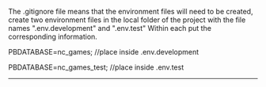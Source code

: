 The .gitignore file means that the environment files will need to be created,
create two environment files in the local folder of the project with the file names
".env.development" and ".env.test"
Within each put the corresponding information.

PBDATABASE=nc_games; //place inside .env.development

PBDATABASE=nc_games_test; //place inside .env.test

---
